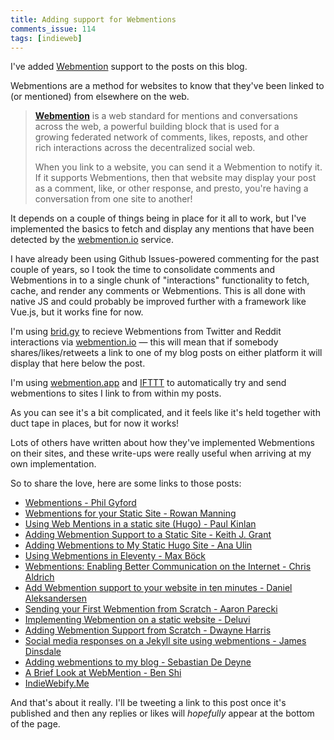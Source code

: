```yaml
---
title: Adding support for Webmentions
comments_issue: 114
tags: [indieweb]
---
```


I've added [Webmention](https://indieweb.org/Webmention) support to the posts on this blog.

Webmentions are a method for websites to know that they've been linked to (or mentioned) from elsewhere on the web.

<!-- more -->

> **[Webmention](https://www.w3.org/TR/webmention/)** is a web standard for mentions and conversations across the web, a powerful building block that is used for a growing federated network of comments, likes, reposts, and other rich interactions across the decentralized social web.
>
> When you link to a website, you can send it a Webmention to notify it. If it supports Webmentions, then that website may display your post as a comment, like, or other response, and presto, you're having a conversation from one site to another!

It depends on a couple of things being in place for it all to work, but I've implemented the basics to fetch and display any mentions that have been detected by the [webmention.io](https://webmention.io) service.

I have already been using Github Issues-powered commenting for the past couple of years, so I took the time to consolidate comments and Webmentions in to a single chunk of "interactions" functionality to fetch, cache, and render any comments or Webmentions. This is all done with native JS and could probably be improved further with a framework like Vue.js, but it works fine for now.

I'm using [brid.gy](https://brid.gy) to recieve Webmentions from Twitter and Reddit interactions via [webmention.io](https://webmention.io) — this will mean that if somebody shares/likes/retweets a link to one of my blog posts on either platform it will display that here below the post.

I'm using [webmention.app](http://webmention.app) and [IFTTT](https://ifttt.com) to automatically try and send webmentions to sites I link to from within my posts.

As you can see it's a bit complicated, and it feels like it's held together with duct tape in places, but for now it works!

Lots of others have written about how they've implemented Webmentions on their sites, and these write-ups were really useful when arriving at my own implementation.

So to share the love, here are some links to those posts:

- [Webmentions - Phil Gyford](https://www.gyford.com/phil/writing/2022/03/30/webmentions/)
- [Webmentions for your Static Site - Rowan Manning](https://rowanmanning.com/posts/webmentions-for-your-static-site/)
- [Using Web Mentions in a static site (Hugo) - Paul Kinlan](https://paul.kinlan.me/using-web-mentions-in-a-static-sitehugo/)
- [Adding Webmention Support to a Static Site - Keith J. Grant](https://keithjgrant.com/posts/2019/02/adding-webmention-support-to-a-static-site/)
- [Adding Webmentions to My Static Hugo Site - Ana Ulin](https://anaulin.org/blog/adding-webmentions/)
- [Using Webmentions in Eleventy - Max Böck](https://mxb.dev/blog/using-webmentions-on-static-sites/)
- [Webmentions: Enabling Better Communication on the Internet - Chris Aldrich](https://boffosocko.com/2018/07/19/webmentions-enabling-better-communication-on-the-internet-2/)
- [Add Webmention support to your website in ten minutes - Daniel Aleksandersen](https://www.ctrl.blog/entry/setup-webmention.html)
- [Sending your First Webmention from Scratch - Aaron Parecki](https://aaronparecki.com/2018/06/30/11/your-first-webmention)
- [Implementing Webmention on a static website - Deluvi](https://deluvi.com/blog/webmention/)
- [Adding Webmention Support from Scratch - Dwayne Harris](https://dwayne.xyz/post/webmentions-from-scratch)
- [Social media responses on a Jekyll site using webmentions - James Dinsdale](https://molovo.co/writing/jekyll-webmentions/)
- [Adding webmentions to my blog - Sebastian De Deyne](https://sebastiandedeyne.com/adding-webmentions-to-my-blog/)
- [A Brief Look at WebMention - Ben Shi](https://hbish.com/brief-look-at-webmention/)
- [IndieWebify.Me](https://indiewebify.me)

And that's about it really. I'll be tweeting a link to this post once it's published and then any replies or likes will _hopefully_ appear at the bottom of the page.
